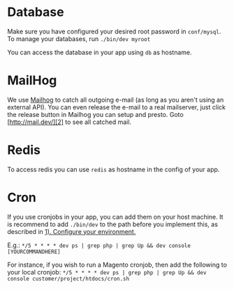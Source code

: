 # Database
Make sure you have configured your desired root password in `conf/mysql`.
To manage your databases, run `./bin/dev myroot`

You can access the database in your app using `db` as hostname.

# MailHog

We use [Mailhog][1] to catch all outgoing e-mail (as long as you aren't using an external API).
You can even release the e-mail to a real mailserver, just click the release button in Mailhog you can setup and presto.
Goto [http://mail.dev/][2] to see all catched mail.

# Redis

To access redis you can use `redis` as hostname in the config of your app.

# Cron

If you use cronjobs in your app, you can add them on your host machine.
It is recommend to add `./bin/dev` to the path before you implement this, as described in [1). Configure your environment.](../README.md#1-first-things-first)

E.g.: `*/5 * * * * dev ps | grep php | grep Up && dev console [YOURCOMMANDHERE]`

For instance, if you wish to run a Magento cronjob, then add the following to your local cronjob:
`*/5 * * * * dev ps | grep php | grep Up && dev console customer/project/htdocs/cron.sh`


[1]: https://github.com/mailhog/MailHog
[2]: http://mail.dev/
